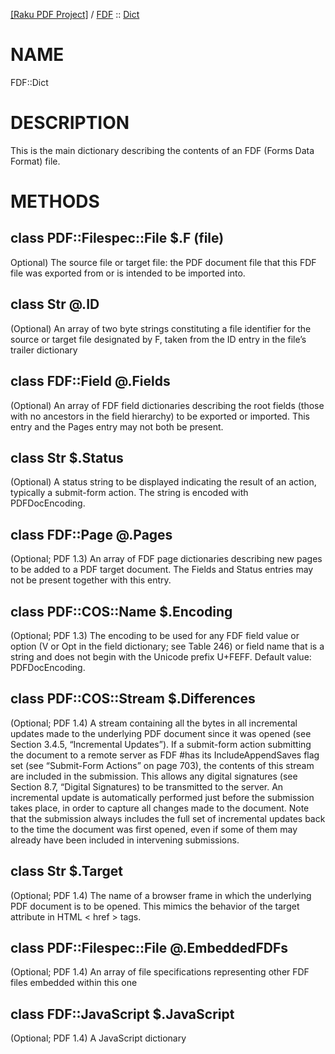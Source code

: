 [[Raku PDF Project]](https://pdf-raku.github.io)
 / [FDF](https://pdf-raku.github.io/FDF-raku)
 :: [Dict](https://pdf-raku.github.io/FDF-raku/Dict)

NAME
====

FDF::Dict

DESCRIPTION
===========

This is the main dictionary describing the contents of an FDF (Forms Data Format) file.

METHODS
=======

class PDF::Filespec::File $.F (file)
------------------------------------

Optional) The source file or target file: the PDF document file that this FDF file was exported from or is intended to be imported into.

class Str @.ID
--------------

(Optional) An array of two byte strings constituting a file identifier for the source or target file designated by F, taken from the ID entry in the file’s trailer dictionary

class FDF::Field @.Fields
-------------------------

(Optional) An array of FDF field dictionaries describing the root fields (those with no ancestors in the field hierarchy) to be exported or imported. This entry and the Pages entry may not both be present.

class Str $.Status
------------------

(Optional) A status string to be displayed indicating the result of an action, typically a submit-form action. The string is encoded with PDFDocEncoding.

class FDF::Page @.Pages
-----------------------

(Optional; PDF 1.3) An array of FDF page dictionaries describing new pages to be added to a PDF target document. The Fields and Status entries may not be present together with this entry.

class PDF::COS::Name $.Encoding
-------------------------------

(Optional; PDF 1.3) The encoding to be used for any FDF field value or option (V or Opt in the field dictionary; see Table 246) or field name that is a string and does not begin with the Unicode prefix U+FEFF. Default value: PDFDocEncoding.

class PDF::COS::Stream $.Differences
------------------------------------

(Optional; PDF 1.4) A stream containing all the bytes in all incremental updates made to the underlying PDF document since it was opened (see Section 3.4.5, “Incremental Updates”). If a submit-form action submitting the document to a remote server as FDF #has its IncludeAppendSaves flag set (see “Submit-Form Actions” on page 703), the contents of this stream are included in the submission. This allows any digital signatures (see Section 8.7, “Digital Signatures) to be transmitted to the server. An incremental update is automatically performed just before the submission takes place, in order to capture all changes made to the document. Note that the submission always includes the full set of incremental updates back to the time the document was first opened, even if some of them may already have been included in intervening submissions.

class Str $.Target
------------------

(Optional; PDF 1.4) The name of a browser frame in which the underlying PDF document is to be opened. This mimics the behavior of the target attribute in HTML < href > tags.

class PDF::Filespec::File @.EmbeddedFDFs
----------------------------------------

(Optional; PDF 1.4) An array of file specifications representing other FDF files embedded within this one

class FDF::JavaScript $.JavaScript
----------------------------------

(Optional; PDF 1.4) A JavaScript dictionary

